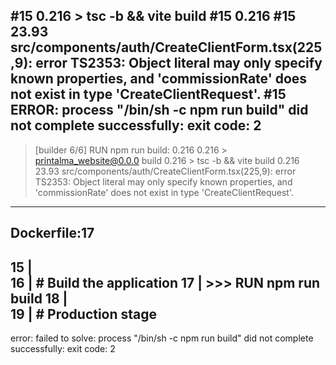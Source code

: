 #15 0.216 > tsc -b && vite build
#15 0.216 
#15 23.93 src/components/auth/CreateClientForm.tsx(225,9): error TS2353: Object literal may only specify known properties, and 'commissionRate' does not exist in type 'CreateClientRequest'.
#15 ERROR: process "/bin/sh -c npm run build" did not complete successfully: exit code: 2
------
 > [builder 6/6] RUN npm run build:
0.216 
0.216 > printalma_website@0.0.0 build
0.216 > tsc -b && vite build
0.216 
23.93 src/components/auth/CreateClientForm.tsx(225,9): error TS2353: Object literal may only specify known properties, and 'commissionRate' does not exist in type 'CreateClientRequest'.
------
Dockerfile:17
--------------------
  15 |     
  16 |     # Build the application
  17 | >>> RUN npm run build
  18 |     
  19 |     # Production stage
--------------------
error: failed to solve: process "/bin/sh -c npm run build" did not complete successfully: exit code: 2